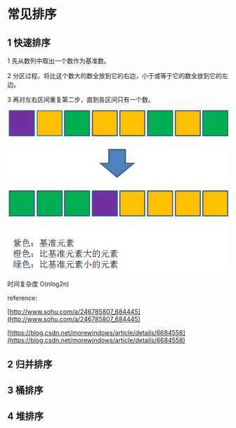 # 常见排序

## 1 快速排序

1 先从数列中取出一个数作为基准数。

2 分区过程，将比这个数大的数全放到它的右边，小于或等于它的数全放到它的左边。

3 再对左右区间重复第二步，直到各区间只有一个数。



![quick_sort1](pic\quick_sort1.png)



时间复杂度 O(nlog2n)



reference:

[http://www.sohu.com/a/246785807_684445](http://www.sohu.com/a/246785807_684445)

[https://blog.csdn.net/morewindows/article/details/6684558](https://blog.csdn.net/morewindows/article/details/6684558)





## 2 归并排序

## 3 桶排序

## 4 堆排序


